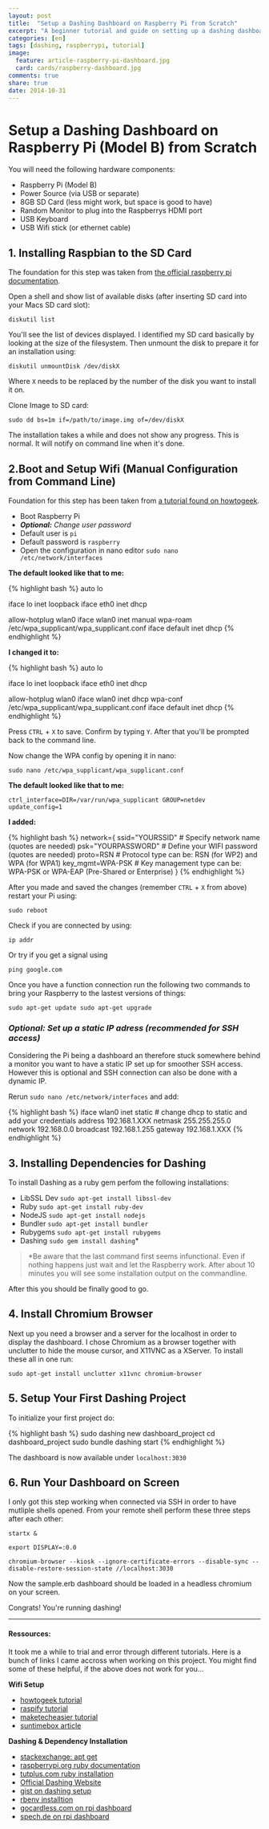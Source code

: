 ```yaml
---
layout: post
title:  "Setup a Dashing Dashboard on Raspberry Pi from Scratch"
excerpt: "A beginner tutorial and guide on setting up a dashing dashboard on a raspberry pi, starting completly from scratch."
categories: [en]
tags: [dashing, raspberrypi, tutorial]
image:
  feature: article-raspberry-pi-dashboard.jpg
  card: cards/raspberry-dashboard.jpg
comments: true
share: true
date: 2014-10-31
---
```


# Setup a Dashing Dashboard on Raspberry Pi (Model B) from Scratch

You will need the following hardware components:

 * Raspberry Pi (Model B)
 * Power Source (via USB or separate)
 * 8GB SD Card (less might work, but space is good to have)
 * Random Monitor to plug into the Raspberrys HDMI port
 * USB Keyboard
 * USB Wifi stick (or ethernet cable)

## 1. Installing Raspbian to the SD Card

The foundation for this step was taken from [the official raspberry pi documentation](//www.raspberrypi.org/documentation/installation/installing-images/mac.md).

Open a shell and show list of available disks (after inserting SD card into your Macs SD card slot):

`diskutil list`

You'll see the list of devices displayed. I identified my SD card basically by looking at the size of the filesystem.
Then unmount the disk to prepare it for an installation using:

`diskutil unmountDisk /dev/diskX`

Where `X` needs to be replaced by the number of the disk you want to install it on.

Clone Image to SD card:

`sudo dd bs=1m if=/path/to/image.img of=/dev/diskX`

The installation takes a while and does not show any progress. This is normal. It will notify on command line when it's done.


## 2.Boot and Setup Wifi (Manual Configuration from Command Line)

Foundation for this step has been taken from [a tutorial found on howtogeek](//www.howtogeek.com/167425/how-to-setup-wi-fi-on-your-raspberry-pi-via-the-command-line/).

 * Boot Raspberry Pi
 * ***Optional:** Change user password*
 * Default user is `pi`
 * Default password is `raspberry`
 * Open the configuration in nano editor
 `sudo nano /etc/network/interfaces`

**The default looked like that to me:**

{% highlight bash %}
auto lo

iface lo inet loopback
iface eth0 inet dhcp

allow-hotplug wlan0
iface wlan0 inet manual
wpa-roam /etc/wpa_supplicant/wpa_supplicant.conf
iface default inet dhcp
{% endhighlight %}

**I changed it to:**

{% highlight bash %}
auto lo

iface lo inet loopback
iface eth0 inet dhcp

allow-hotplug wlan0
iface wlan0 inet dhcp
wpa-conf /etc/wpa_supplicant/wpa_supplicant.conf
iface default inet dhcp
{% endhighlight %}

Press `CTRL` + `X` to save. Confirm by typing `Y`. After that you'll be prompted back to the command line.

Now change the WPA config by opening it in nano:

`sudo nano /etc/wpa_supplicant/wpa_supplicant.conf`

**The default looked like that to me:**

`
ctrl_interface=DIR=/var/run/wpa_supplicant GROUP=netdev
update_config=1
`

**I added:**

{% highlight bash %}
network={
ssid="YOURSSID"     # Specify network name (quotes are needed)
psk="YOURPASSWORD"  # Define your WIFI password (quotes are needed)
proto=RSN           # Protocol type can be: RSN (for WP2) and WPA (for WPA1)
key_mgmt=WPA-PSK    # Key management type can be: WPA-PSK or WPA-EAP (Pre-Shared or Enterprise)
}
{% endhighlight %}

After you made and saved the changes (remember `CTRL` + `X` from above) restart your Pi using:

`sudo reboot`

Check if you are connected by using:

`ip addr`

Or try if you get a signal using

`ping google.com`

Once you have a function connection run the following two commands to bring your Raspberry to the lastest versions of things:

`
sudo apt-get update
sudo apt-get upgrade
`


### *Optional: Set up a static IP adress (recommended for SSH access)*

Considering the Pi being a dashboard an therefore stuck somewhere behind a monitor you want to have a static IP set up for smoother SSH access. However this is optional and SSH connection can also be done with a dynamic IP.

Rerun  `sudo nano /etc/network/interfaces` and add:

{% highlight bash %}
iface wlan0 inet static # change dhcp to static and add your credentials
address 192.168.1.XXX
netmask 255.255.255.0  
network 192.168.0.0
broadcast 192.168.1.255
gateway 192.168.1.XXX
{% endhighlight %}

## 3. Installing Dependencies for Dashing

To install Dashing as a ruby gem perfom the following installations:

* LibSSL Dev `sudo apt-get install libssl-dev`
* Ruby `sudo apt-get install ruby-dev`
* NodeJS `sudo apt-get install nodejs`
* Bundler `sudo apt-get install bundler`
* Rubygems `sudo apt-get install rubygems`
* Dashing `sudo gem install dashing`*

> *Be aware that the last command first seems infunctional. Even if nothing happens just wait and let the Raspberry work. After about 10 minutes you will see some installation output on the commandline.


After this you should be finally good to go.



## 4. Install Chromium Browser

Next up you need a browser and a server for the localhost in order to display the dashboard. I chose Chromium as a browser together with unclutter to hide the mouse cursor, and X11VNC as a XServer. To install these all in one run:

`sudo apt-get install unclutter x11vnc chromium-browser`


## 5. Setup Your First Dashing Project

To initialize your first project do:

{% highlight bash %}
sudo dashing new dashboard_project
cd dashboard_project
sudo bundle
dashing start
{% endhighlight %}

The dashboard is now available under `localhost:3030`


## 6. Run Your Dashboard on Screen

I only got this step working when connected via SSH in order to have mutliple shells opened. From your remote shell perform these three steps after each other:

`startx &`

`export DISPLAY=:0.0`

`chromium-browser --kiosk --ignore-certificate-errors --disable-sync
--disable-restore-session-state //localhost:3030`

Now the sample.erb dashboard should be loaded in a headless chromium on your screen.

Congrats! You're running dashing!


---


#### Ressources:

It took me a while to trial and error through different tutorials. Here is a bunch of links I came accross when working on this project. You might find some of these helpful, if the above does not work for you...

**Wifi Setup**

* [howtogeek tutorial](//www.howtogeek.com/167425/how-to-setup-wi-fi-on-your-raspberry-pi-via-the-command-line/)
* [raspify tutorial](//www.raspyfi.com/wi-fi-on-raspberry-pi-a-simple-guide/)
* [maketecheasier tutorial](//www.maketecheasier.com/setup-wifi-on-raspberry-pi/)
* [suntimebox article](//www.suntimebox.com/raspberry-pi-tutorial-course/week-3/day2-1-wireless-network-setup/)

**Dashing & Dependency Installation**

 * [stackexchange: apt get](//raspberrypi.stackexchange.com/questions/9307/apt-get-installation-doesnt-work-on-raspberry-pi)
 * [raspberrypi.org ruby documentation](//www.raspberrypi.org/documentation/linux/software/ruby.md)
 * [tutplus.com ruby installation](//computers.tutsplus.com/tutorials/how-to-install-ruby-on-rails-on-raspberry-pi--cms-21421)
 * [Official Dashing Website](//dashing.io/)
 * [gist on dashing setup ](https://gist.github.com/stonehippo/5896381)
 * [rbenv installtion](https://github.com/sstephenson/rbenv)
 * [gocardless.com on rpi dashboard](https://gocardless.com/blog/raspberry-pi-metric-dashboards/)
 * [spech.de on rpi dashboard](//www.spech.de/blog/article/dashboard)
